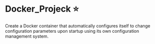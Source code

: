 # Docker_Projeck :star:

Create a Docker container that automatically configures itself to change configuration parameters upon startup using its own configuration management system.

